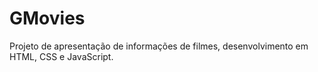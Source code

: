 # GMovies
Projeto de apresentação de informações de filmes, desenvolvimento em HTML, CSS e JavaScript.
